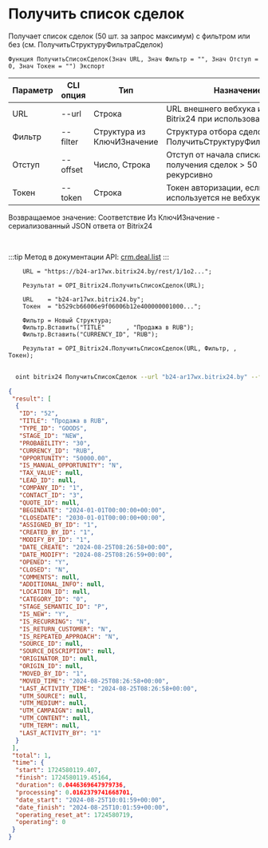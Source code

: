 ﻿---
sidebar_position: 4
---

# Получить список сделок
 Получает список сделок (50 шт. за запрос максимум) с фильтром или без (см. ПолучитьСтруктуруФильтраСделок)



`Функция ПолучитьСписокСделок(Знач URL, Знач Фильтр = "", Знач Отступ = 0, Знач Токен = "") Экспорт`

  | Параметр | CLI опция | Тип | Назначение |
  |-|-|-|-|
  | URL | --url | Строка | URL внешнего вебхука или адрес Bitrix24 при использовании токена |
  | Фильтр | --filter | Структура из КлючИЗначение | Структура отбора сделок (см. ПолучитьСтруктуруФильтраСделок) |
  | Отступ | --offset | Число, Строка | Отступ от начала списка для получения сделок > 50 шт. рекурсивно |
  | Токен | --token | Строка | Токен авторизации, если используется не вебхук |

  
  Возвращаемое значение:   Соответствие Из КлючИЗначение - сериализованный JSON ответа от Bitrix24

<br/>

:::tip
Метод в документации API: [crm.deal.list](https://dev.1c-bitrix.ru/rest_help/crm/cdeals/crm_deal_list.php)
:::
<br/>


```bsl title="Пример кода"
    URL = "https://b24-ar17wx.bitrix24.by/rest/1/1o2...";

    Результат = OPI_Bitrix24.ПолучитьСписокСделок(URL);

    URL    = "b24-ar17wx.bitrix24.by";
    Токен  = "b529cb66006e9f06006b12e400000001000...";

    Фильтр = Новый Структура;
    Фильтр.Вставить("TITLE"      , "Продажа в RUB");
    Фильтр.Вставить("CURRENCY_ID", "RUB");

    Результат = OPI_Bitrix24.ПолучитьСписокСделок(URL, Фильтр, , Токен);
```



```sh title="Пример команды CLI"
    
  oint bitrix24 ПолучитьСписокСделок --url "b24-ar17wx.bitrix24.by" --filter %filter% --offset %offset% --token "6476c766006e9f06006b12e400000001000..."

```

```json title="Результат"
{
 "result": [
  {
   "ID": "52",
   "TITLE": "Продажа в RUB",
   "TYPE_ID": "GOODS",
   "STAGE_ID": "NEW",
   "PROBABILITY": "30",
   "CURRENCY_ID": "RUB",
   "OPPORTUNITY": "50000.00",
   "IS_MANUAL_OPPORTUNITY": "N",
   "TAX_VALUE": null,
   "LEAD_ID": null,
   "COMPANY_ID": "1",
   "CONTACT_ID": "3",
   "QUOTE_ID": null,
   "BEGINDATE": "2024-01-01T00:00:00+00:00",
   "CLOSEDATE": "2030-01-01T00:00:00+00:00",
   "ASSIGNED_BY_ID": "1",
   "CREATED_BY_ID": "1",
   "MODIFY_BY_ID": "1",
   "DATE_CREATE": "2024-08-25T08:26:58+00:00",
   "DATE_MODIFY": "2024-08-25T08:26:59+00:00",
   "OPENED": "Y",
   "CLOSED": "N",
   "COMMENTS": null,
   "ADDITIONAL_INFO": null,
   "LOCATION_ID": null,
   "CATEGORY_ID": "0",
   "STAGE_SEMANTIC_ID": "P",
   "IS_NEW": "Y",
   "IS_RECURRING": "N",
   "IS_RETURN_CUSTOMER": "N",
   "IS_REPEATED_APPROACH": "N",
   "SOURCE_ID": null,
   "SOURCE_DESCRIPTION": null,
   "ORIGINATOR_ID": null,
   "ORIGIN_ID": null,
   "MOVED_BY_ID": "1",
   "MOVED_TIME": "2024-08-25T08:26:58+00:00",
   "LAST_ACTIVITY_TIME": "2024-08-25T08:26:58+00:00",
   "UTM_SOURCE": null,
   "UTM_MEDIUM": null,
   "UTM_CAMPAIGN": null,
   "UTM_CONTENT": null,
   "UTM_TERM": null,
   "LAST_ACTIVITY_BY": "1"
  }
 ],
 "total": 1,
 "time": {
  "start": 1724580119.407,
  "finish": 1724580119.45164,
  "duration": 0.0446369647979736,
  "processing": 0.0162379741668701,
  "date_start": "2024-08-25T10:01:59+00:00",
  "date_finish": "2024-08-25T10:01:59+00:00",
  "operating_reset_at": 1724580719,
  "operating": 0
 }
}
```
